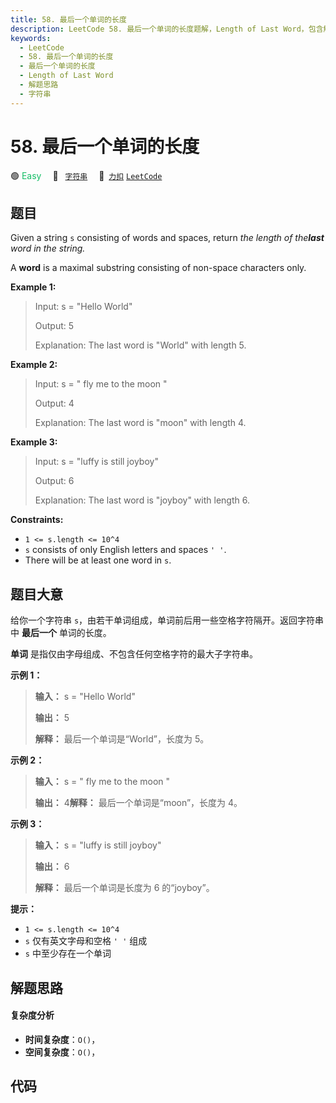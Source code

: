 ```yaml
---
title: 58. 最后一个单词的长度
description: LeetCode 58. 最后一个单词的长度题解，Length of Last Word，包含解题思路、复杂度分析以及完整的 JavaScript 代码实现。
keywords:
  - LeetCode
  - 58. 最后一个单词的长度
  - 最后一个单词的长度
  - Length of Last Word
  - 解题思路
  - 字符串
---
```


# 58. 最后一个单词的长度

🟢 <font color=#15bd66>Easy</font>&emsp; 🔖&ensp; [`字符串`](/tag/string.md)&emsp; 🔗&ensp;[`力扣`](https://leetcode.cn/problems/length-of-last-word) [`LeetCode`](https://leetcode.com/problems/length-of-last-word)

## 题目

Given a string `s` consisting of words and spaces, return _the length of
the**last** word in the string._

A **word** is a maximal substring consisting of non-space characters only.



**Example 1:**

> Input: s = "Hello World"
> 
> Output: 5
> 
> Explanation: The last word is "World" with length 5.

**Example 2:**

> Input: s = "   fly me   to   the moon  "
> 
> Output: 4
> 
> Explanation: The last word is "moon" with length 4.

**Example 3:**

> Input: s = "luffy is still joyboy"
> 
> Output: 6
> 
> Explanation: The last word is "joyboy" with length 6.

**Constraints:**

  * `1 <= s.length <= 10^4`
  * `s` consists of only English letters and spaces `' '`.
  * There will be at least one word in `s`.


## 题目大意

给你一个字符串 `s`，由若干单词组成，单词前后用一些空格字符隔开。返回字符串中 **最后一个** 单词的长度。

**单词** 是指仅由字母组成、不包含任何空格字符的最大子字符串。



**示例 1：**

> 
> 
> 
> 
> 
> **输入：** s = "Hello World"
> 
> **输出：** 5
> 
> **解释：** 最后一个单词是“World”，长度为 5。
> 
> 

**示例 2：**

> 
> 
> 
> 
> 
> **输入：** s = "   fly me   to   the moon  "
> 
> **输出：** 4**解释：** 最后一个单词是“moon”，长度为 4。
> 
> 

**示例 3：**

> 
> 
> 
> 
> 
> **输入：** s = "luffy is still joyboy"
> 
> **输出：** 6
> 
> **解释：** 最后一个单词是长度为 6 的“joyboy”。
> 
> 



**提示：**

  * `1 <= s.length <= 10^4`
  * `s` 仅有英文字母和空格 `' '` 组成
  * `s` 中至少存在一个单词


## 解题思路

#### 复杂度分析

- **时间复杂度**：`O()`，
- **空间复杂度**：`O()`，

## 代码

```javascript

```